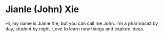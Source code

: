 <h1>Jianle (John) Xie</h1>

Hi, my name is Jianle Xie, but you can call me John. I'm a pharmacist by day, student by night. 
Love to learn new things and explore ideas. 

